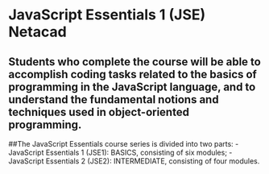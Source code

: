 # JavaScript Essentials 1 (JSE) Netacad

## Students who complete the course will be able to accomplish coding tasks related to the basics of programming in the JavaScript language, and to understand the fundamental notions and techniques used in object-oriented programming.

##The JavaScript Essentials course series is divided into two parts:
-JavaScript Essentials 1 (JSE1): BASICS, consisting of six modules;
-JavaScript Essentials 2 (JSE2): INTERMEDIATE, consisting of four modules.
